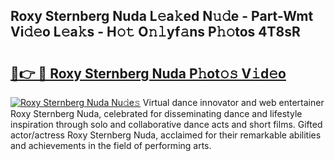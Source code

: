 ## Roxy Sternberg Nuda L𝚎a𝚔ed N𝚞𝚍e - Part-Wmt Vi𝚍𝚎o L𝚎a𝚔s - H𝚘𝚝 O𝚗𝚕yf𝚊ns P𝚑𝚘tos 4T8sR

# <h2><a href="http://kf76vk.oniu.top/?m=Roxy+Sternberg+Nuda">🔗👉 🔴 Roxy Sternberg Nuda P𝚑ot𝚘𝚜 V𝚒d𝚎o</a></h2>

[![Roxy Sternberg Nuda Nu𝚍e𝚜](https://i.imgur.com/0qMVB7G.gif)](http://kf76vk.oniu.top/?m=Roxy+Sternberg+Nuda)
Virtual dance innovator and web entertainer Roxy Sternberg Nuda, celebrated for disseminating dance and lifestyle inspiration through solo and collaborative dance acts and short films. Gifted actor/actress Roxy Sternberg Nuda, acclaimed for their remarkable abilities and achievements in the field of performing arts.  

